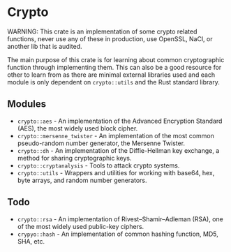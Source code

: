# Crypto

WARNING: This crate is an implementation of some crypto related functions, never use any of these in
production, use OpenSSL, NaCl, or another lib that is audited.

The main purpose of this crate is for learning about common cryptographic function through implementing them. This can
also be a good resource for other to learn from as there are minimal external libraries used and each module is only
dependent on `crypto::utils` and the Rust standard library.

## Modules

* `crypto::aes` - An implementation of the Advanced Encryption Standard (AES), the most widely used block cipher.
* `crypto::mersenne_twister` - An implementation of the most common pseudo-random number generator, the Mersenne Twister.
* `crypto::dh` - An implementation of the Diffie-Hellman key exchange, a method for sharing cryptographic keys.
* `crypto::cryptanalysis` - Tools to attack crypto systems.
* `crypto::utils` - Wrappers and utilities for working with base64, hex, byte arrays, and random number generators.

## Todo

* `crypto::rsa` - An implementation of Rivest–Shamir–Adleman (RSA), one of the most widely used public-key ciphers.
* `crypyo::hash` - An implementation of common hashing function, MD5, SHA, etc.